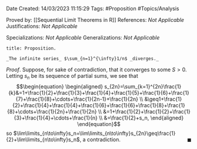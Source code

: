 <div class="topSpace"></div>

Date Created: 14/03/2023 11:15:29
Tags: #Proposition #Topics/Analysis

Proved by: [[Sequential Limit Theorems in R]]
References: _Not Applicable_
Justifications: _Not Applicable_

Specializations: _Not Applicable_
Generalizations: _Not Applicable_

``` ad-Proposition
title: Proposition.

_The infinite series_ $\sum_{n=1}^{\infty}1/n$ _diverges._

```

_Proof_. Suppose, for sake of contradiction, that it converges to some $S>0$. Letting $s_n$ be its sequence of partial sums, we see that
$$\begin{equation}
    \begin{aligned}
        s_{2n}=\sum_{k=1}^{2n}\frac{1}{k}&=1+\frac{1}{2}+\frac{1}{3}+\frac{1}{4}+\frac{1}{5}+\frac{1}{6}+\frac{1}{7}+\frac{1}{8}+\cdots+\frac{1}{2n-1}+\frac{1}{2n} \\
        &\geq1+\frac{1}{2}+\frac{1}{4}+\frac{1}{4}+\frac{1}{6}+\frac{1}{6}+\frac{1}{8}+\frac{1}{8}+\cdots+\frac{1}{2n}+\frac{1}{2n} \\
        &=1+\frac{1}{2}+\frac{1}{2}+\frac{1}{3}+\frac{1}{4}+\cdots+\frac{1}{n} \\
        &=\frac{1}{2}+s_n,
    \end{aligned}
\end{equation}$$
so $\lim\limits_{n\to\infty}s_n=\lim\limits_{n\to\infty}s_{2n}\geq\frac{1}{2}+\lim\limits_{n\to\infty}s_n$, a contradiction.<span style="float:right;">$\blacksquare$</span>
